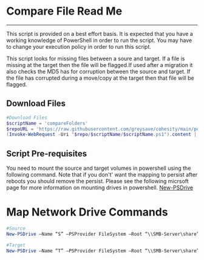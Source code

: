 # Compare File Read Me
---
This script is provided on a best effort basis.  It is expected that you have a working knowledge of PowerShell in order to run the script.  You may have to change  your execution policy in order to run this script.

This script looks for missing files between a soure and target.  If a file is missing at the target then the file will be flagged.If used after a migration it also checks the MD5 has for corruption between the source and target.  If the file has corrupted during a move/copy at the target then that file will be flagged.

## Download Files

```powershell
#Download Files
$scriptName = 'compareFolders'
$repoURL = 'https://raw.githubusercontent.com/greysave/cohesity/main/powershell'
(Invoke-WebRequest -Uri "$repo/$scriptName/$scriptName.ps1").content | Out-File "$scriptName.ps1"
```

## Script Pre-requisites
You need to mount the source and target volumes in powershell using the following command.
Note that if you don't' want the mapping to persist after reboots you should remove the persist.  Please see the following micrsoft page for more information on mounting drives in powershell.  [New-PSDrive](https://docs.microsoft.com/en-us/powershell/module/microsoft.powershell.management/new-psdrive?view=powershell-7.1 'New-PSDrive')

# Map Network Drive Commands
```PowerShell
#Source
New-PSDrive –Name “S” –PSProvider FileSystem –Root “\\SMB-Server\share” –Persist

#Target
New-PSDrive –Name “T” –PSProvider FileSystem –Root “\\SMB-Server\share” –Persist
```  

